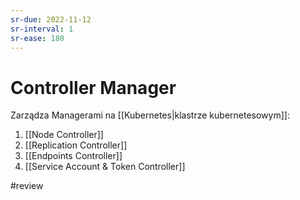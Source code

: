 ```yaml
---
sr-due: 2022-11-12
sr-interval: 1
sr-ease: 180
---
```


# Controller Manager

Zarządza Managerami na [[Kubernetes|klastrze kubernetesowym]]:

1. [[Node Controller]]
2. [[Replication Controller]]
3. [[Endpoints Controller]]
4. [[Service Account & Token Controller]]

#review 